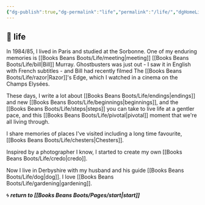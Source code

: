 ```yaml
---
{"dg-publish":true,"dg-permalink":"life","permalink":"/life/","dgHomeLink":true,"dgPassFrontmatter":false}
---
```



## 🌿 life

In 1984/85, I lived in Paris and studied at the Sorbonne. One of my enduring memories is [[Books Beans Boots/Life/meeting|meeting]] [[Books Beans Boots/Life/bill|Bill]] Murray. Ghostbusters was just out - I saw it in English with French subtitles - and Bill had recently filmed The [[Books Beans Boots/Life/razor|Razor]]'s Edge, which I watched in a cinema on the Champs Elysées.

These days, I write a lot about [[Books Beans Boots/Life/endings|endings]] and new [[Books Beans Boots/Life/beginnings|beginnings]], and the [[Books Beans Boots/Life/steps|steps]] you can take to live life at a gentler pace, and this [[Books Beans Boots/Life/pivotal|pivotal]] moment that we're all living through.

I share memories of places I've visited including a long time favourite, [[Books Beans Boots/Life/chesters|Chesters]].

Inspired by a photographer I know, I started to create my own [[Books Beans Boots/Life/credo|credo]].

Now I live in Derbyshire with my husband and his guide [[Books Beans Boots/Life/dog|dog]]. I love [[Books Beans Boots/Life/gardening|gardening]].

🌀 ***return to [[Books Beans Boots/Pages/start|start]]***